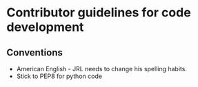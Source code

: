 # Contributor guidelines for code development

## Conventions
* American English - JRL needs to change his spelling habits.
* Stick to PEP8 for python code 

